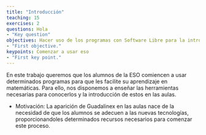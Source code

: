 ```yaml
---
title: "Introducción"
teaching: 15
exercises: 2
questions: Hola
- "Key question"
objectives: Hacer uso de los programas con Software Libre para la introducción de términos matemáticos en Secundaria.
- "First objective."
keypoints: Comenzar a usar eso
- "First key point."
---
```

En este trabajo queremos que los alumnos de la ESO comiencen a usar determinados programas para que les facilite su aprendizaje en matemáticas. Para ello, nos disponemos a enseñar las herramientas necesarias para conocerlos y la introducción de estos en las aulas.
* Motivación:
La aparición de Guadalinex en las aulas nace de la necesidad de que los alumnos se adecuen a las nuevas tecnologías, proporcionandoles determinados recursos necesarios para comenzar este proceso.
